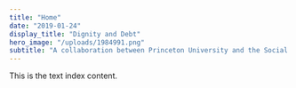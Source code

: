 ```yaml
---
title: "Home"
date: "2019-01-24"
display_title: "Dignity and Debt"
hero_image: "/uploads/1984991.png"
subtitle: "A collaboration between Princeton University and the Social Science Research Council, draws together academic researchers, advocates, and practitioners to work across sectors, contexts, and geographies."
---
```


This is the text index content.

